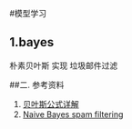 ﻿#模型学习
    
1.bayes
--
  朴素贝叶斯 实现 垃圾邮件过滤
  
##二. 参考资料
 1. [贝叶斯公式详解](https://blog.csdn.net/qiuhuaizhi/article/details/41894413)
 2. [Naive Bayes spam filtering](https://en.wikipedia.org/wiki/Naive_Bayes_spam_filtering)